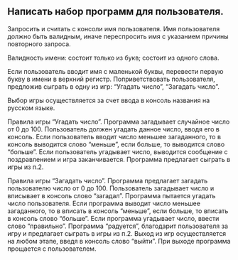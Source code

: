 Написать набор программ для пользователя.
-
Запросить и считать с консоли имя пользователя. Имя пользователя должно быть валидным, иначе переспросить имя с указанием причины повторного запроса.

Валидность имени:
состоит только из букв;
состоит из одного слова.

Если пользователь вводит имя с маленькой буквы, перевести первую букву в имени в верхний регистр.
Поприветствовать пользователя, предложив сыграть в одну из игр: “Угадать число”, “Загадать число”. 

Выбор игры осуществляется за счет ввода в консоль названия на русском языке.

Правила игры “Угадать число”.
Программа загадывает случайное число от 0 до 100. 
Пользователь должен угадать данное число, вводя его в консоль.
Если пользователь вводит число меньшее загаданного, то в консоль выводится слово “меньше”, если больше, то выводится слово “больше”. 
Если пользователь угадывает число, выводится сообщение с поздравлением и игра заканчивается. Программа предлагает сыграть в игры из п.2.

Правила игры “Загадать число”.
Программа предлагает загадать пользователю число от 0 до 100.
Пользователь загадывает число и вписывает в консоль слово “загадал”.
Программа пытается угадать число пользователя.
Если программа выводит число меньшее загаданного, то в вписать в консоль “меньше”, если больше, то вписать в консоль слово “больше”.
Если программа угадывает число, ввести слово “правильно”. Программа “радуется”, благодарит пользователя за игру и предлагает сыграть в игры из п.2.
Выход из игр осуществляется на любом этапе, введя в консоль слово “выйти”. При выходе программа прощается с пользователем.
